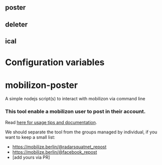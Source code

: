 
## poster


## deleter


## ical


# Configuration variables


# mobilizon-poster
A simple nodejs script(s) to interact with mobilizon via command line

### This tool enable a mobilizon user to post in their account. 

Read [here for usage tips and documentation](https://quickened.interoperability.tracking.exposed/mobilizon-poster).

We should separate the tool from the groups managed by individual, if you want to keep a small list:

- https://mobilize.berlin/@radarsquatnet_repost
- https://mobilize.berlin/@facebook_repost
- [add yours via PR]
